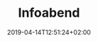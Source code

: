 ---
title: "Infoabend"
date: 2019-04-14T12:51:24+02:00
draft: false
image: /img/uploads/flugschule-naechsteschritte-infoabend.jpg
description: >
  In den Theorieräumen der MFGT erwerben Sie das nötige Wissen in Fächern wie z.B Navigation, Flugzeugkenntnisse und Meteorologie. Der modulare Kursaufbau ermöglich jederzeit den Einstieg bei Beginn eines neuen Kurses.
---